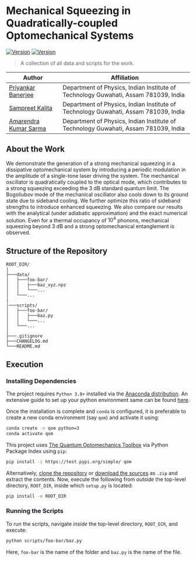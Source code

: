 # Mechanical Squeezing in Quadratically-coupled Optomechanical Systems

[![Version](https://img.shields.io/badge/manuscript-v1.4-red?style=for-the-badge)](#)
[![Version](https://img.shields.io/badge/qom-v0.9.0-red?style=for-the-badge)](#)

> A collection of all data and scripts for the work.

Author | Affiliation
------------ | -------------
[Priyankar Banerjee](https://www.iitg.ac.in/stud/p.banerjee/) | Department of Physics, Indian Institute of Technology Guwahati, Assam 781039, India
[Sampreet Kalita](https://www.iitg.ac.in/stud/sampreet/) | Department of Physics, Indian Institute of Technology Guwahati, Assam 781039, India
[Amarendra Kumar Sarma](https://www.iitg.ac.in/aksarma/) | Department of Physics, Indian Institute of Technology Guwahati, Assam 781039, India

## About the Work

We demonstrate the generation of a strong mechanical squeezing in a dissipative optomechanical system by introducing a periodic modulation in the amplitude of a single-tone laser driving the system.
The mechanical oscillator is quadratically coupled to the optical mode, which contributes to a strong squeezing exceeding the $3$ dB standard quantum limit.
The Bogoliubov mode of the mechanical oscillator also cools down to its ground state due to sideband cooling.
We further optimize this ratio of sideband strengths to introduce enhanced squeezing.
We also compare our results with the analytical (under adiabatic approximation) and the exact numerical solution.
Even for a thermal occupancy of $10^{4}$ phonons, mechanical squeezing beyond $3$ dB and a strong optomechanical entanglement is observed.

## Structure of the Repository

```
ROOT_DIR/
|
├───data/
│   ├───foo-bar/
│   │   ├───baz_xyz.npz
│   │   └───...
│   └───...
|
│───scripts/
│   ├───foo-bar/
│   │   ├───baz.py
│   │   └───...
│   └───...
│
├───.gitignore
├───CHANGELOG.md
└───README.md
```

## Execution

### Installing Dependencies

The project requires `Python 3.8+` installed via the [Anaconda distribution](https://www.anaconda.com/products/individual). 
An extensive guide to set up your python environment same can be found [here](https://sampreet.github.io/python-for-physicists/modules/m01-getting-started/m01t01-setting-up-python.html).

Once the installation is complete and `conda` is configured, it is preferable to create a new conda environment (say `qom`) and activate it using:

```bash
conda create -n qom python=3
conda activate qom
```

This project uses [The Quantum Optomechanics Toolbox](https://github.com/Sampreet/qom) via Python Package Index using `pip`:

```bash
pip install -i https://test.pypi.org/simple/ qom
```

Alternatively, [clone the repository](https://github.com/Sampreet/qom) or [download the sources](https://github.com/Sampreet/qom/archive/refs/heads/master.zip) as `.zip` and extract the contents.
Now, execute the following from *outside* the top-level directory, `ROOT_DIR`, inside which `setup.py` is located:

```bash
pip install -e ROOT_DIR
```

### Running the Scripts

To run the scripts, navigate *inside* the top-level directory, `ROOT_DIR`, and execute:

```bash
python scripts/foo-bar/baz.py
```

Here, `foo-bar` is the name of the folder and  `baz.py` is the name of the file.